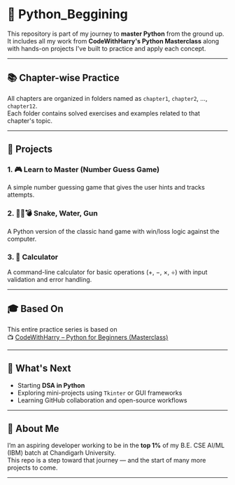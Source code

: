 # 🐍 Python_Beggining

This repository is part of my journey to **master Python** from the ground up.  
It includes all my work from **CodeWithHarry's Python Masterclass** along with hands-on projects I've built to practice and apply each concept.

---

## 📚 Chapter-wise Practice

All chapters are organized in folders named as `chapter1`, `chapter2`, ..., `chapter12`.  
Each folder contains solved exercises and examples related to that chapter's topic.

---

## 🧩 Projects

### 1. 🎮 Learn to Master (Number Guess Game)
A simple number guessing game that gives the user hints and tracks attempts.

### 2. 🐍🧴💣 Snake, Water, Gun
A Python version of the classic hand game with win/loss logic against the computer.

### 3. 🧮 Calculator
A command-line calculator for basic operations (+, −, ×, ÷) with input validation and error handling.

---

## 🎓 Based On

This entire practice series is based on  
📺 [CodeWithHarry – Python for Beginners (Masterclass)](https://www.youtube.com/watch?v=gfDE2a7MKjA)

---

## 🚀 What's Next

- Starting **DSA in Python**
- Exploring mini-projects using `Tkinter` or GUI frameworks
- Learning GitHub collaboration and open-source workflows

---

## 📌 About Me

I’m an aspiring developer working to be in the **top 1%** of my B.E. CSE AI/ML (IBM) batch at Chandigarh University.  
This repo is a step toward that journey — and the start of many more projects to come.

---

